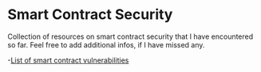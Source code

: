 # Smart Contract Security 

Collection of resources on smart contract security that I have encountered so far. Feel free to add additional infos, if I have missed any.

-[List of smart contract vulnerabilities](https://github.com/runtimeverification/verified-smart-contracts/wiki/List-of-Security-Vulnerabilities)
